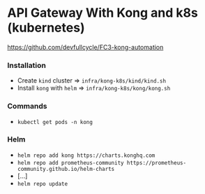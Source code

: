 # API Gateway With Kong and k8s (kubernetes)

https://github.com/devfullcycle/FC3-kong-automation

### Installation

- Create `kind` cluster => `infra/kong-k8s/kind/kind.sh`
- Install `kong` with `helm` => `infra/kong-k8s/kong/kong.sh`

### Commands

- `kubectl get pods -n kong`

### Helm

- `helm repo add kong https://charts.konghq.com`
- `helm repo add prometheus-community https://prometheus-community.github.io/helm-charts`
- [...]
- `helm repo update`
